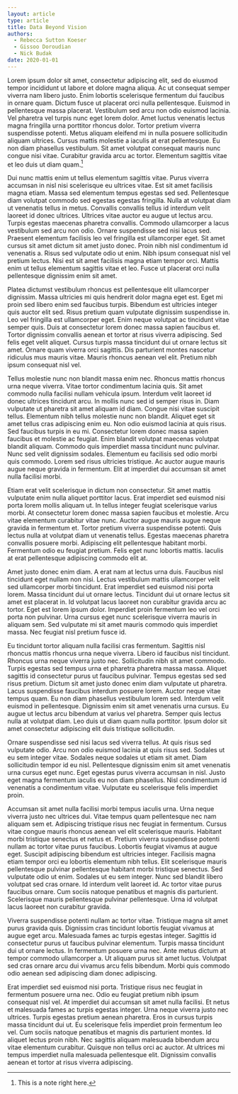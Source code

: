 ```yaml
---
layout: article
type: article
title: Data Beyond Vision
authors:
  - Rebecca Sutton Koeser
  - Gissoo Doroudian
  - Nick Budak
date: 2020-01-01
---
```


Lorem ipsum dolor sit amet, consectetur adipiscing elit, sed do eiusmod tempor incididunt ut labore et dolore magna aliqua. Ac ut consequat semper viverra nam libero justo. Enim lobortis scelerisque fermentum dui faucibus in ornare quam. Dictum fusce ut placerat orci nulla pellentesque. Euismod in pellentesque massa placerat. Vestibulum sed arcu non odio euismod lacinia. Vel pharetra vel turpis nunc eget lorem dolor. Amet luctus venenatis lectus magna fringilla urna porttitor rhoncus dolor. Tortor pretium viverra suspendisse potenti. Metus aliquam eleifend mi in nulla posuere sollicitudin aliquam ultrices. Cursus mattis molestie a iaculis at erat pellentesque. Eu non diam phasellus vestibulum. Sit amet volutpat consequat mauris nunc congue nisi vitae. Curabitur gravida arcu ac tortor. Elementum sagittis vitae et leo duis ut diam quam.[^2]

<!--more-->

[^2]: This is a note right here.

Dui nunc mattis enim ut tellus elementum sagittis vitae. Purus viverra accumsan in nisl nisi scelerisque eu ultrices vitae. Est sit amet facilisis magna etiam. Massa sed elementum tempus egestas sed sed. Pellentesque diam volutpat commodo sed egestas egestas fringilla. Nulla at volutpat diam ut venenatis tellus in metus. Convallis convallis tellus id interdum velit laoreet id donec ultrices. Ultrices vitae auctor eu augue ut lectus arcu. Turpis egestas maecenas pharetra convallis. Commodo ullamcorper a lacus vestibulum sed arcu non odio. Ornare suspendisse sed nisi lacus sed. Praesent elementum facilisis leo vel fringilla est ullamcorper eget. Sit amet cursus sit amet dictum sit amet justo donec. Proin nibh nisl condimentum id venenatis a. Risus sed vulputate odio ut enim. Nibh ipsum consequat nisl vel pretium lectus. Nisi est sit amet facilisis magna etiam tempor orci. Mattis enim ut tellus elementum sagittis vitae et leo. Fusce ut placerat orci nulla pellentesque dignissim enim sit amet.

Platea dictumst vestibulum rhoncus est pellentesque elit ullamcorper dignissim. Massa ultricies mi quis hendrerit dolor magna eget est. Eget mi proin sed libero enim sed faucibus turpis. Bibendum est ultricies integer quis auctor elit sed. Risus pretium quam vulputate dignissim suspendisse in. Leo vel fringilla est ullamcorper eget. Enim neque volutpat ac tincidunt vitae semper quis. Duis at consectetur lorem donec massa sapien faucibus et. Tortor dignissim convallis aenean et tortor at risus viverra adipiscing. Sed felis eget velit aliquet. Cursus turpis massa tincidunt dui ut ornare lectus sit amet. Ornare quam viverra orci sagittis. Dis parturient montes nascetur ridiculus mus mauris vitae. Mauris rhoncus aenean vel elit. Pretium nibh ipsum consequat nisl vel.

Tellus molestie nunc non blandit massa enim nec. Rhoncus mattis rhoncus urna neque viverra. Vitae tortor condimentum lacinia quis. Sit amet commodo nulla facilisi nullam vehicula ipsum. Interdum velit laoreet id donec ultrices tincidunt arcu. In mollis nunc sed id semper risus in. Diam vulputate ut pharetra sit amet aliquam id diam. Congue nisi vitae suscipit tellus. Elementum nibh tellus molestie nunc non blandit. Aliquet eget sit amet tellus cras adipiscing enim eu. Non odio euismod lacinia at quis risus. Sed faucibus turpis in eu mi. Consectetur lorem donec massa sapien faucibus et molestie ac feugiat. Enim blandit volutpat maecenas volutpat blandit aliquam. Commodo quis imperdiet massa tincidunt nunc pulvinar. Nunc sed velit dignissim sodales. Elementum eu facilisis sed odio morbi quis commodo. Lorem sed risus ultricies tristique. Ac auctor augue mauris augue neque gravida in fermentum. Elit at imperdiet dui accumsan sit amet nulla facilisi morbi.

Etiam erat velit scelerisque in dictum non consectetur. Sit amet mattis vulputate enim nulla aliquet porttitor lacus. Erat imperdiet sed euismod nisi porta lorem mollis aliquam ut. In tellus integer feugiat scelerisque varius morbi. At consectetur lorem donec massa sapien faucibus et molestie. Arcu vitae elementum curabitur vitae nunc. Auctor augue mauris augue neque gravida in fermentum et. Tortor pretium viverra suspendisse potenti. Quis lectus nulla at volutpat diam ut venenatis tellus. Egestas maecenas pharetra convallis posuere morbi. Adipiscing elit pellentesque habitant morbi. Fermentum odio eu feugiat pretium. Felis eget nunc lobortis mattis. Iaculis at erat pellentesque adipiscing commodo elit at.

Amet justo donec enim diam. A erat nam at lectus urna duis. Faucibus nisl tincidunt eget nullam non nisi. Lectus vestibulum mattis ullamcorper velit sed ullamcorper morbi tincidunt. Erat imperdiet sed euismod nisi porta lorem. Massa tincidunt dui ut ornare lectus. Tincidunt dui ut ornare lectus sit amet est placerat in. Id volutpat lacus laoreet non curabitur gravida arcu ac tortor. Eget est lorem ipsum dolor. Imperdiet proin fermentum leo vel orci porta non pulvinar. Urna cursus eget nunc scelerisque viverra mauris in aliquam sem. Sed vulputate mi sit amet mauris commodo quis imperdiet massa. Nec feugiat nisl pretium fusce id.

Eu tincidunt tortor aliquam nulla facilisi cras fermentum. Sagittis nisl rhoncus mattis rhoncus urna neque viverra. Libero id faucibus nisl tincidunt. Rhoncus urna neque viverra justo nec. Sollicitudin nibh sit amet commodo. Turpis egestas sed tempus urna et pharetra pharetra massa massa. Aliquet sagittis id consectetur purus ut faucibus pulvinar. Tempus egestas sed sed risus pretium. Dictum sit amet justo donec enim diam vulputate ut pharetra. Lacus suspendisse faucibus interdum posuere lorem. Auctor neque vitae tempus quam. Eu non diam phasellus vestibulum lorem sed. Interdum velit euismod in pellentesque. Dignissim enim sit amet venenatis urna cursus. Eu augue ut lectus arcu bibendum at varius vel pharetra. Semper quis lectus nulla at volutpat diam. Leo duis ut diam quam nulla porttitor. Ipsum dolor sit amet consectetur adipiscing elit duis tristique sollicitudin.

Ornare suspendisse sed nisi lacus sed viverra tellus. At quis risus sed vulputate odio. Arcu non odio euismod lacinia at quis risus sed. Sodales ut eu sem integer vitae. Sodales neque sodales ut etiam sit amet. Diam sollicitudin tempor id eu nisl. Pellentesque dignissim enim sit amet venenatis urna cursus eget nunc. Eget egestas purus viverra accumsan in nisl. Justo eget magna fermentum iaculis eu non diam phasellus. Nisl condimentum id venenatis a condimentum vitae. Vulputate eu scelerisque felis imperdiet proin.

Accumsan sit amet nulla facilisi morbi tempus iaculis urna. Urna neque viverra justo nec ultrices dui. Vitae tempus quam pellentesque nec nam aliquam sem et. Adipiscing tristique risus nec feugiat in fermentum. Cursus vitae congue mauris rhoncus aenean vel elit scelerisque mauris. Habitant morbi tristique senectus et netus et. Pretium viverra suspendisse potenti nullam ac tortor vitae purus faucibus. Lobortis feugiat vivamus at augue eget. Suscipit adipiscing bibendum est ultricies integer. Facilisis magna etiam tempor orci eu lobortis elementum nibh tellus. Elit scelerisque mauris pellentesque pulvinar pellentesque habitant morbi tristique senectus. Sed vulputate odio ut enim. Sodales ut eu sem integer. Nunc sed blandit libero volutpat sed cras ornare. Id interdum velit laoreet id. Ac tortor vitae purus faucibus ornare. Cum sociis natoque penatibus et magnis dis parturient. Scelerisque mauris pellentesque pulvinar pellentesque. Urna id volutpat lacus laoreet non curabitur gravida.

Viverra suspendisse potenti nullam ac tortor vitae. Tristique magna sit amet purus gravida quis. Dignissim cras tincidunt lobortis feugiat vivamus at augue eget arcu. Malesuada fames ac turpis egestas integer. Sagittis id consectetur purus ut faucibus pulvinar elementum. Turpis massa tincidunt dui ut ornare lectus. In fermentum posuere urna nec. Ante metus dictum at tempor commodo ullamcorper a. Ut aliquam purus sit amet luctus. Volutpat sed cras ornare arcu dui vivamus arcu felis bibendum. Morbi quis commodo odio aenean sed adipiscing diam donec adipiscing.

Erat imperdiet sed euismod nisi porta. Tristique risus nec feugiat in fermentum posuere urna nec. Odio eu feugiat pretium nibh ipsum consequat nisl vel. At imperdiet dui accumsan sit amet nulla facilisi. Et netus et malesuada fames ac turpis egestas integer. Urna neque viverra justo nec ultrices. Turpis egestas pretium aenean pharetra. Eros in cursus turpis massa tincidunt dui ut. Eu scelerisque felis imperdiet proin fermentum leo vel. Cum sociis natoque penatibus et magnis dis parturient montes. Id aliquet lectus proin nibh. Nec sagittis aliquam malesuada bibendum arcu vitae elementum curabitur. Quisque non tellus orci ac auctor. At ultrices mi tempus imperdiet nulla malesuada pellentesque elit. Dignissim convallis aenean et tortor at risus viverra adipiscing.

